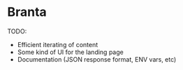 Branta
============

TODO:

- Efficient iterating of content
- Some kind of UI for the landing page
- Documentation (JSON response format, ENV vars, etc)
